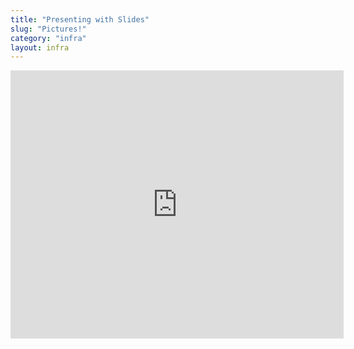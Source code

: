 ```yaml
---
title: "Presenting with Slides"
slug: "Pictures!"
category: "infra"
layout: infra
---
```


<div align="center">
<iframe align="center" src="https://docs.google.com/presentation/d/1lr2TQJwMwFbKjtKsAKROLvm48muCmbJq6cYwd4Y93G4/embed?start=false&loop=false&delayms=3000" frameborder="0" width="533" height="429" allowfullscreen="true" mozallowfullscreen="true" webkitallowfullscreen="true"></iframe>
</div>